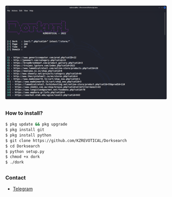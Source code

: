 ![Gambar Bukti](https://raw.githubusercontent.com/KZREVOTICAL/Dorksearch/main/dorking.png)
##
### How to install?
```bash
$ pkg update && pkg upgrade
$ pkg install git
$ pkg install python
$ git clone https://github.com/KZREVOTICAL/Dorksearch
$ cd Dorksearch
$ python setup.py
$ chmod +x dork
$ ./dork
```
##
### Contact
- [Telegram](https://t.me/kzrevoxtical)
##
